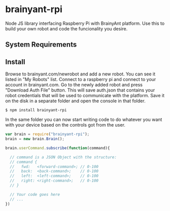 brainyant-rpi
=============

Node JS library interfacing Raspberry Pi with BrainyAnt platform. Use this to build your own
robot and code the funcionality you desire.

## System Requirements

## Install

Browse to brainyant.com/newrobot and add a new robot. You can see it listed in "My Robots" list.
Connect to a raspberry pi and connect to your account in brainyant.com. Go to the newly added robot
and press "Download Auth File" button. This will save auth.json that contains your robot credentials
that will be used to communicate with the platform.
Save it on the disk in a separate folder and open the console in that folder.

```console
$ npm install brainyant-rpi
```

In the same folder you can now start writing code to do whatever you want with your device based on
the controls got from the user.

```js
var brain = require("brainyant-rpi");
brain = new brain.Brain();

brain.userCommand.subscribe(function(command){

  // command is a JSON Object with the structure:
  // command {
  //   fwd:   <forward-command>; // 0-100
  //   back:  <back-command>;    // 0-100
  //   left:  <left-command>;    // 0-100
  //   right: <right-command>;   // 0-100
  // }

  // Your code goes here
  // ...
}) 
```
